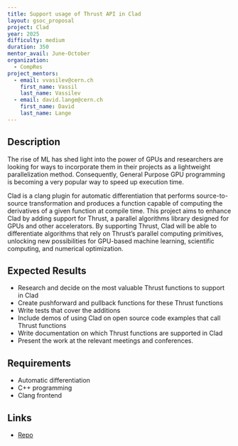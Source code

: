 ```yaml
---
title: Support usage of Thrust API in Clad
layout: gsoc_proposal
project: Clad
year: 2025
difficulty: medium
duration: 350
mentor_avail: June-October
organization:
  - CompRes
project_mentors:
  - email: vvasilev@cern.ch
    first_name: Vassil
    last_name: Vassilev
  - email: david.lange@cern.ch
    first_name: David
    last_name: Lange
---
```


## Description

The rise of ML has shed light into the power of GPUs and researchers are looking for ways to incorporate them in their projects as a lightweight parallelization method. Consequently, General Purpose GPU programming is becoming a very popular way to speed up execution time.

Clad is a clang plugin for automatic differentiation that performs source-to-source transformation and produces a function capable of computing the derivatives of a given function at compile time. This project aims to enhance Clad by adding support for Thrust, a parallel algorithms library designed for GPUs and other accelerators. By supporting Thrust, Clad will be able to differentiate algorithms that rely on Thrust’s parallel computing primitives, unlocking new possibilities for GPU-based machine learning, scientific computing, and numerical optimization.

## Expected Results

* Research and decide on the most valuable Thrust functions to support in Clad
* Create pushforward and pullback functions for these Thrust functions
* Write tests that cover the additions
* Include demos of using Clad on open source code examples that call Thrust functions
* Write documentation on which Thrust functions are supported in Clad
* Present the work at the relevant meetings and conferences.

## Requirements

* Automatic differentiation
* C++ programming
* Clang frontend

## Links
* [Repo](https://github.com/vgvassilev/clad)
